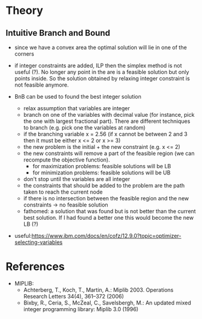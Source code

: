 # Theory
## Intuitive Branch and Bound
- since we have a convex area the optimal solution will lie in one of the corners
- if integer constraints are added, ILP then the simplex method is not useful (?). No longer any point in the are is a feasible solution but only points inside. So the solution obtained by relaxing integer constraint is not feasible anymore.
- BnB can be used to found the best integer solution
  - relax assumption that variables are integer
  - branch on one of the variables with decimal value (for instance, pick the one with largest fractional part). There are different techniques to branch (e.g. pick one the variables at random)
  - if the branching variable x = 2.56 (if x cannot be between 2 and 3 then it must be either x <= 2 or x >= 3)
  - the new problem is the initial + the new constraint (e.g. x <= 2)
  - the new constraints will remove a part of the feasible region (we can recompute the objective function).
    - for maximization problems: feasible solutions will be LB
    - for minimization problems: feasible solutions will be UB
  - don't stop until the variables are all integer
  - the constraints that should be added to the problem are the path taken to reach the current node
  - if there is no intersection between the feasible region and the new constraints -> no feasible solution
  - fathomed: a solution that was found but is not better than the current best solution. If I had found a better one this would become the new LB (?)

- useful:https://www.ibm.com/docs/en/cofz/12.9.0?topic=optimizer-selecting-variables 
# References
- MIPLIB: 
  - Achterberg, T., Koch, T., Martin, A.: Miplib 2003. Operations Research Letters 34(4), 361–372 (2006) 
  - Bixby, R., Ceria, S., McZeal, C., Savelsbergh, M.: An updated mixed integer programming library: Miplib 3.0 (1996)
